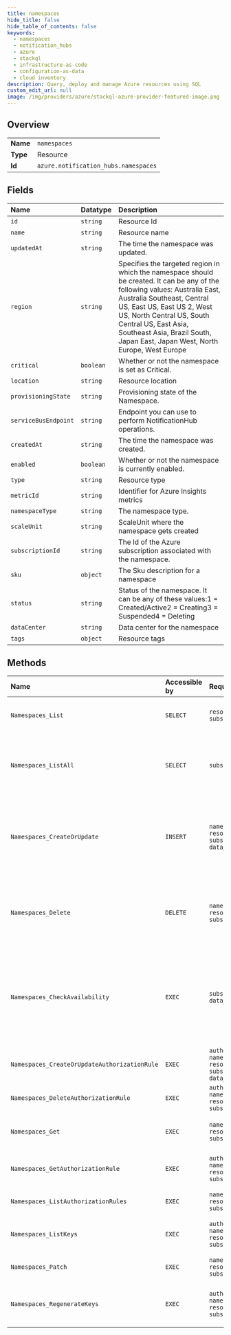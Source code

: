 ```yaml
---
title: namespaces
hide_title: false
hide_table_of_contents: false
keywords:
  - namespaces
  - notification_hubs
  - azure    
  - stackql
  - infrastructure-as-code
  - configuration-as-data
  - cloud inventory
description: Query, deploy and manage Azure resources using SQL
custom_edit_url: null
image: /img/providers/azure/stackql-azure-provider-featured-image.png
---
```

  
    

## Overview
<table><tbody>
<tr><td><b>Name</b></td><td><code>namespaces</code></td></tr>
<tr><td><b>Type</b></td><td>Resource</td></tr>
<tr><td><b>Id</b></td><td><code>azure.notification_hubs.namespaces</code></td></tr>
</tbody></table>

## Fields
| Name | Datatype | Description |
|:-----|:---------|:------------|
| `id` | `string` | Resource Id |
| `name` | `string` | Resource name |
| `updatedAt` | `string` | The time the namespace was updated. |
| `region` | `string` | Specifies the targeted region in which the namespace should be created. It can be any of the following values: Australia East, Australia Southeast, Central US, East US, East US 2, West US, North Central US, South Central US, East Asia, Southeast Asia, Brazil South, Japan East, Japan West, North Europe, West Europe |
| `critical` | `boolean` | Whether or not the namespace is set as Critical. |
| `location` | `string` | Resource location |
| `provisioningState` | `string` | Provisioning state of the Namespace. |
| `serviceBusEndpoint` | `string` | Endpoint you can use to perform NotificationHub operations. |
| `createdAt` | `string` | The time the namespace was created. |
| `enabled` | `boolean` | Whether or not the namespace is currently enabled. |
| `type` | `string` | Resource type |
| `metricId` | `string` | Identifier for Azure Insights metrics |
| `namespaceType` | `string` | The namespace type. |
| `scaleUnit` | `string` | ScaleUnit where the namespace gets created |
| `subscriptionId` | `string` | The Id of the Azure subscription associated with the namespace. |
| `sku` | `object` | The Sku description for a namespace |
| `status` | `string` | Status of the namespace. It can be any of these values:1 = Created/Active2 = Creating3 = Suspended4 = Deleting |
| `dataCenter` | `string` | Data center for the namespace |
| `tags` | `object` | Resource tags |
## Methods
| Name | Accessible by | Required Params | Description |
|:-----|:--------------|:----------------|:------------|
| `Namespaces_List` | `SELECT` | `resourceGroupName, subscriptionId` | Lists the available namespaces within a resourceGroup. |
| `Namespaces_ListAll` | `SELECT` | `subscriptionId` | Lists all the available namespaces within the subscription irrespective of the resourceGroups. |
| `Namespaces_CreateOrUpdate` | `INSERT` | `namespaceName, resourceGroupName, subscriptionId, data__location` | Creates/Updates a service namespace. Once created, this namespace's resource manifest is immutable. This operation is idempotent. |
| `Namespaces_Delete` | `DELETE` | `namespaceName, resourceGroupName, subscriptionId` | Deletes an existing namespace. This operation also removes all associated notificationHubs under the namespace. |
| `Namespaces_CheckAvailability` | `EXEC` | `subscriptionId, data__name` | Checks the availability of the given service namespace across all Azure subscriptions. This is useful because the domain name is created based on the service namespace name. |
| `Namespaces_CreateOrUpdateAuthorizationRule` | `EXEC` | `authorizationRuleName, namespaceName, resourceGroupName, subscriptionId, data__properties` | Creates an authorization rule for a namespace |
| `Namespaces_DeleteAuthorizationRule` | `EXEC` | `authorizationRuleName, namespaceName, resourceGroupName, subscriptionId` | Deletes a namespace authorization rule |
| `Namespaces_Get` | `EXEC` | `namespaceName, resourceGroupName, subscriptionId` | Returns the description for the specified namespace. |
| `Namespaces_GetAuthorizationRule` | `EXEC` | `authorizationRuleName, namespaceName, resourceGroupName, subscriptionId` | Gets an authorization rule for a namespace by name. |
| `Namespaces_ListAuthorizationRules` | `EXEC` | `namespaceName, resourceGroupName, subscriptionId` | Gets the authorization rules for a namespace. |
| `Namespaces_ListKeys` | `EXEC` | `authorizationRuleName, namespaceName, resourceGroupName, subscriptionId` | Gets the Primary and Secondary ConnectionStrings to the namespace  |
| `Namespaces_Patch` | `EXEC` | `namespaceName, resourceGroupName, subscriptionId` | Patches the existing namespace |
| `Namespaces_RegenerateKeys` | `EXEC` | `authorizationRuleName, namespaceName, resourceGroupName, subscriptionId` | Regenerates the Primary/Secondary Keys to the Namespace Authorization Rule |
